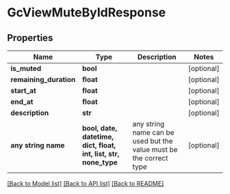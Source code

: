 # GcViewMuteByIdResponse


## Properties
Name | Type | Description | Notes
------------ | ------------- | ------------- | -------------
**is_muted** | **bool** |  | [optional] 
**remaining_duration** | **float** |  | [optional] 
**start_at** | **float** |  | [optional] 
**end_at** | **float** |  | [optional] 
**description** | **str** |  | [optional] 
**any string name** | **bool, date, datetime, dict, float, int, list, str, none_type** | any string name can be used but the value must be the correct type | [optional]

[[Back to Model list]](../README.md#documentation-for-models) [[Back to API list]](../README.md#documentation-for-api-endpoints) [[Back to README]](../README.md)


